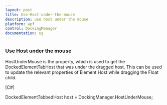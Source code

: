 ```yaml
---
layout: post
title: Use-Host-under-the-mouse
description: use host under the mouse
platform: wpf
control: DockingManager
documentation: ug
---
```


### Use Host under the mouse

HostUnderMouse is the property, which is used to get the DockedElementTabHost that was under the dragged host. This can be used to update the relevant properties of Element Host while dragging the Float child.



[C#]

DockedElementTabbedHost host = DockingManager.HostUnderMouse;



